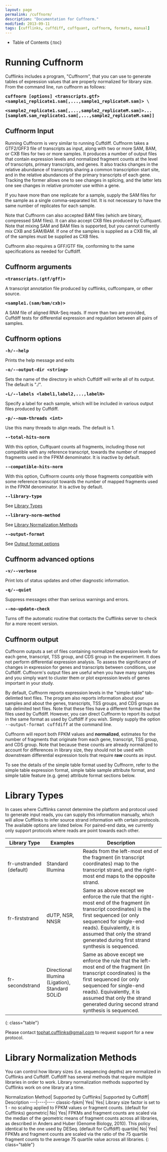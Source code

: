 ```yaml
---
layout: page
permalink: /cuffnorm/
description: "Documentation for Cuffnorm."
modified: 2013-09-11
tags: [cufflinks, cuffdiff, cuffquant, cuffnorm, formats, manual]
---
```


* Table of Contents
{:toc}

# Running Cuffnorm

Cufflinks includes a program, "Cuffnorm", that you can use to generate tables of expression values that are properly normalized for library size. From the command line, run cuffnorm as follows:

**<tt>cuffnorm [options] \<transcripts.gtf\> \<sample1_replicate1.sam[,...,sample1_replicateM.sam]\> \\</tt>**

**<tt>\<sample2_replicate1.sam[,...,sample2_replicateM.sam]\>... [sampleN.sam_replicate1.sam[,...,sample2_replicateM.sam]]</tt>**

## Cuffnorm Input

Running Cuffnorm is very similar to running Cuffdiff. Cuffnorm takes a GTF2/GFF3 file of transcripts as input, along with two or more SAM, BAM, or CXB files for two or more samples. It produces a number of output files that contain expression levels and normalized fragment counts at the level of transcripts, primary transcripts, and genes. It also tracks changes in the relative abundance of transcripts sharing a common transcription start site, and in the relative abundances of the primary transcripts of each gene. Tracking the former allows one to see changes in splicing, and the latter lets one see changes in relative promoter use within a gene.

If you have more than one replicate for a sample, supply the SAM files for the sample as a single comma-separated list. It is not necessary to have the same number of replicates for each sample.

Note that Cuffnorm can also accepted BAM files (which are binary, compressed SAM files). It can also accept CXB files produced by Cuffquant. Note that mixing SAM and BAM files is supported, but you cannot currently mix CXB and SAM/BAM. If one of the samples is supplied as a CXB file, all of the samples must be supplied as CXB files.

Cuffnorm also requires a GFF/GTF file, conforming to the same specifications as needed for Cuffdiff.

## Cuffnorm arguments	

**<tt><transcripts.(gtf/gff)></tt>**	

A transcript annotation file produced by cufflinks, cuffcompare, or other source.

**<tt><sample1.(sam/bam/cxb)></tt>**	

A SAM file of aligned RNA-Seq reads. If more than two are provided, Cuffdiff tests for differential expression and regulation between all pairs of samples.

## Cuffnorm options	

**<tt>-h/--help</tt>**

Prints the help message and exits

**<tt>-o/--output-dir \<string\></tt>**

Sets the name of the directory in which Cuffdiff will write all of its output. The default is "./".

**<tt>-L/--labels \<label1,label2,...,labelN\></tt>**

Specify a label for each sample, which will be included in various output files produced by Cuffdiff.

**<tt>-p/--num-threads \<int\></tt>**

Use this many threads to align reads. The default is 1.

**<tt>--total-hits-norm</tt>**

With this option, Cuffquant counts all fragments, including those not compatible with any reference transcript, towards the number of mapped fragments used in the FPKM denominator. It is inactive by default.

**<tt>--compatible-hits-norm</tt>**

With this option, Cuffnorm counts only those fragments compatible with some reference transcript towards the number of mapped fragments used in the FPKM denominator. It is active by default.


**<tt>--library-type</tt>**

See [Library Types](#library-types)

**<tt>--library-norm-method</tt>**	

See [Library Normalization Methods](#library-normalization-methods)

**<tt>--output-format</tt>**

See [Output format options](#output-format-options)

## Cuffnorm advanced options	

**<tt>-v/--verbose</tt>**	

Print lots of status updates and other diagnostic information.

**<tt>-q/--quiet</tt>**

Suppress messages other than serious warnings and errors.

**<tt>--no-update-check</tt>**

Turns off the automatic routine that contacts the Cufflinks server to check for a more recent version.

## Cuffnorm output

Cuffnorm outputs a set of files containing normalized expression levels for each gene, transcript, TSS group, and CDS group in the experiment. It does not perform differential expression analysis. To assess the significance of changes in expression for genes and transcripts between conditions, use Cuffdiff. Cuffnorm's output files are useful when you have many samples and you simply want to cluster them or plot expression levels of genes important in your study.

By default, Cuffnorm reports expression levels in the "simple-table" tab-delimted text files. The program also reports information about your samples and about the genes, transcripts, TSS groups, and CDS groups as tab delimited text files. Note that these files have a different format than the files used by Cuffdiff. However, you can direct Cuffnorm to report its output in the same format as used by Cuffdiff if you wish. Simply supply the option <tt>--output-format cuffdiff</tt> at the command line.

Cuffnorm will report both FPKM values and **normalized**, estimates for the number of fragments that originate from each gene, transcript, TSS group, and CDS group. Note that because these counts are already normalized to account for differences in library size, they should not be used with downstream differential expression tools that require **raw** counts as input.

To see the details of the simple table format used by Cuffnorm, refer to the simple table expression format, simple table sample attribute format, and simple table feature (e.g. gene) attribute format sections below. 

# Library Types

In cases where Cufflinks cannot determine the platform and protocol used to generate input reads, you can supply this information manually, which will allow Cufflinks to infer source strand information with certain protocols. The available options are listed below. For paired-end data, we currently only support protocols where reads are point towards each other.

Library Type|	Examples|	Description
---|----|----
fr-unstranded (default)|	Standard Illumina|	Reads from the left-most end of the fragment (in transcript coordinates) map to the transcript strand, and the right-most end maps to the opposite strand.
fr-firststrand|	dUTP, NSR, NNSR|	Same as above except we enforce the rule that the right-most end of the fragment (in transcript coordinates) is the first sequenced (or only sequenced for single-end reads). Equivalently, it is assumed that only the strand generated during first strand synthesis is sequenced.
fr-secondstrand|	Directional Illumina (Ligation), Standard SOLiD|	Same as above except we enforce the rule that the left-most end of the fragment (in transcript coordinates) is the first sequenced (or only sequenced for single-end reads). Equivalently, it is assumed that only the strand generated during second strand synthesis is sequenced.
{: class="table"}

Please contact tophat.cufflinks@gmail.com to request support for a new protocol.

# Library Normalization Methods

You can control how library sizes (i.e. sequencing depths) are normalized in Cufflinks and Cuffdiff. Cuffdiff has several methods that require multiple libraries in order to work. Library normalization methods supported by Cufflinks work on one library at a time.

Normalization Method|	Supported by Cufflinks|	Supported by Cuffdiff|	Description
---|----|----
classic-fpkm|	Yes|	Yes|	Library size factor is set to 1 - no scaling applied to FPKM values or fragment counts. (default for Cufflinks)
geometric|	No|	Yes|	FPKMs and fragment counts are scaled via the median of the geometric means of fragment counts across all libraries, as described in Anders and Huber (Genome Biology, 2010). This policy identical to the one used by DESeq. (default for Cuffdiff)
quartile|	No|	Yes|	FPKMs and fragment counts are scaled via the ratio of the 75 quartile fragment counts to the average 75 quartile value across all libraries.
{: class="table"}


